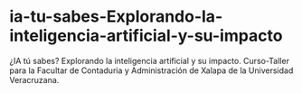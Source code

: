 # ia-tu-sabes-Explorando-la-inteligencia-artificial-y-su-impacto
¿IA tú sabes? Explorando la inteligencia artificial y su impacto. Curso-Taller para la Facultar de Contaduria y Administración de Xalapa de la Universidad Veracruzana.
